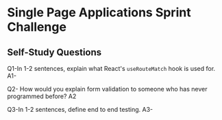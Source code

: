 # Single Page Applications Sprint Challenge

## **Self-Study Questions**

Q1-In 1-2 sentences, explain what React's `useRouteMatch` hook is used for.
A1-

Q2- How would you explain form validation to someone who has never programmed before?
A2

Q3-In 1-2 sentences, define end to end testing.
A3-